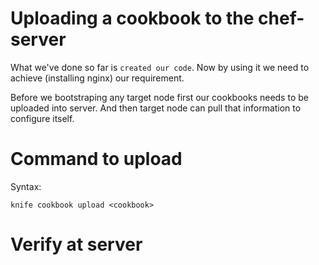 # Uploading a cookbook to the chef-server

What we've done so far is `created our code`. Now by using it we need to achieve (installing nginx) our requirement.

Before we bootstraping any target node first our cookbooks needs to be uploaded into server. And then target node can pull that information to configure itself.

# Command to upload
Syntax:
```
knife cookbook upload <cookbook>
```

# Verify at server

